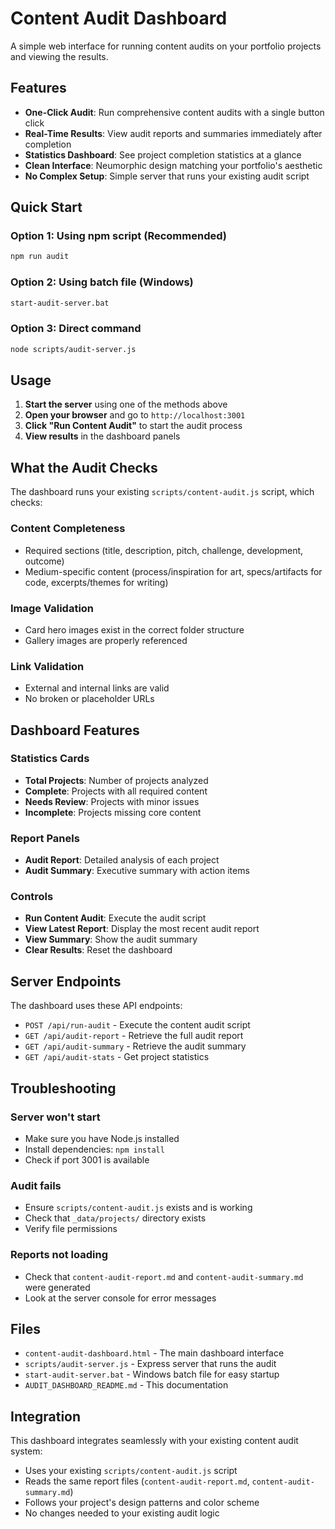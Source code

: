 # Content Audit Dashboard

A simple web interface for running content audits on your portfolio projects and viewing the results.

## Features

- **One-Click Audit**: Run comprehensive content audits with a single button click
- **Real-Time Results**: View audit reports and summaries immediately after completion
- **Statistics Dashboard**: See project completion statistics at a glance
- **Clean Interface**: Neumorphic design matching your portfolio's aesthetic
- **No Complex Setup**: Simple server that runs your existing audit script

## Quick Start

### Option 1: Using npm script (Recommended)
```bash
npm run audit
```

### Option 2: Using batch file (Windows)
```bash
start-audit-server.bat
```

### Option 3: Direct command
```bash
node scripts/audit-server.js
```

## Usage

1. **Start the server** using one of the methods above
2. **Open your browser** and go to `http://localhost:3001`
3. **Click "Run Content Audit"** to start the audit process
4. **View results** in the dashboard panels

## What the Audit Checks

The dashboard runs your existing `scripts/content-audit.js` script, which checks:

### Content Completeness
- Required sections (title, description, pitch, challenge, development, outcome)
- Medium-specific content (process/inspiration for art, specs/artifacts for code, excerpts/themes for writing)

### Image Validation
- Card hero images exist in the correct folder structure
- Gallery images are properly referenced

### Link Validation
- External and internal links are valid
- No broken or placeholder URLs

## Dashboard Features

### Statistics Cards
- **Total Projects**: Number of projects analyzed
- **Complete**: Projects with all required content
- **Needs Review**: Projects with minor issues
- **Incomplete**: Projects missing core content

### Report Panels
- **Audit Report**: Detailed analysis of each project
- **Audit Summary**: Executive summary with action items

### Controls
- **Run Content Audit**: Execute the audit script
- **View Latest Report**: Display the most recent audit report
- **View Summary**: Show the audit summary
- **Clear Results**: Reset the dashboard

## Server Endpoints

The dashboard uses these API endpoints:

- `POST /api/run-audit` - Execute the content audit script
- `GET /api/audit-report` - Retrieve the full audit report
- `GET /api/audit-summary` - Retrieve the audit summary
- `GET /api/audit-stats` - Get project statistics

## Troubleshooting

### Server won't start
- Make sure you have Node.js installed
- Install dependencies: `npm install`
- Check if port 3001 is available

### Audit fails
- Ensure `scripts/content-audit.js` exists and is working
- Check that `_data/projects/` directory exists
- Verify file permissions

### Reports not loading
- Check that `content-audit-report.md` and `content-audit-summary.md` were generated
- Look at the server console for error messages

## Files

- `content-audit-dashboard.html` - The main dashboard interface
- `scripts/audit-server.js` - Express server that runs the audit
- `start-audit-server.bat` - Windows batch file for easy startup
- `AUDIT_DASHBOARD_README.md` - This documentation

## Integration

This dashboard integrates seamlessly with your existing content audit system:

- Uses your existing `scripts/content-audit.js` script
- Reads the same report files (`content-audit-report.md`, `content-audit-summary.md`)
- Follows your project's design patterns and color scheme
- No changes needed to your existing audit logic 